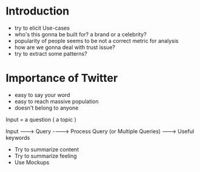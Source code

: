 # Introduction #

  * try to elicit Use-cases
  * who's this gonna be built for? a brand or a celebrity?
  * popularity of people seems to be not a correct metric for analysis
  * how are we gonna deal with trust issue?
  * try to extract some patterns?

# Importance of Twitter #

  * easy to say your word
  * easy to reach massive population
  * doesn't belong to anyone



Input = a question ( a topic )


Input ---> Query ----> Process Query (or Multiple Queries) --->  Useful keywords

  * Try to summarize content
  * Try to summarize feeling
  * Use Mockups